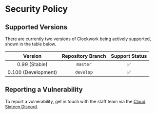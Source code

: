 # Security Policy

## Supported Versions
There are currently two versions of Clockwork being actively supported, shown in the table below.

|       Version       | Repository Branch |   Support Status   |
|:-------------------:|:-----------------:|:------------------:|
|    0.99 (Stable)    |      `master`     | :white_check_mark: |
| 0.100 (Development) |     `develop`    | :white_check_mark: |

## Reporting a Vulnerability

To report a vulnerability, get in touch with the staff team via the [Cloud Sixteen Discord](https://discordapp.com/invite/EEg47Dw).

